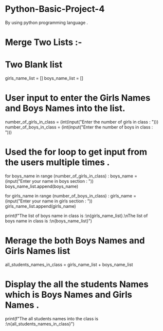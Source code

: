 # Python-Basic-Project-4
By using python programming language .

# Merge Two Lists :-

# Two Blank list

girls_name_list = []
boys_name_list = []

# User input to enter the Girls Names and Boys Names into the list.

number_of_girls_in_class = (int(input("Enter the number of girls in class : ")))
number_of_boys_in_class = (int(input("Enter the number of boys in class : ")))

# Used the for loop to get input from the users multiple times .

for boys_name in range (number_of_girls_in_class) :
    boys_name = (input("Enter your name in boys section : "))
    boys_name_list.append(boys_name)

for girls_name in range (number_of_boys_in_class) :
    girls_name = (input("Enter your name in girls section : "))
    girls_name_list.append(girls_name)

print(f"The list of boys name in class is :\n{girls_name_list}.\nThe list of boys name in class is :\n{boys_name_list}")

# Merage the both Boys Names and Girls Names list
all_students_names_in_class = girls_name_list + boys_name_list

# Display the all the students Names which is Boys Names and Girls Names .
print(f"The all students names into the class is :\n{all_students_names_in_class}")

